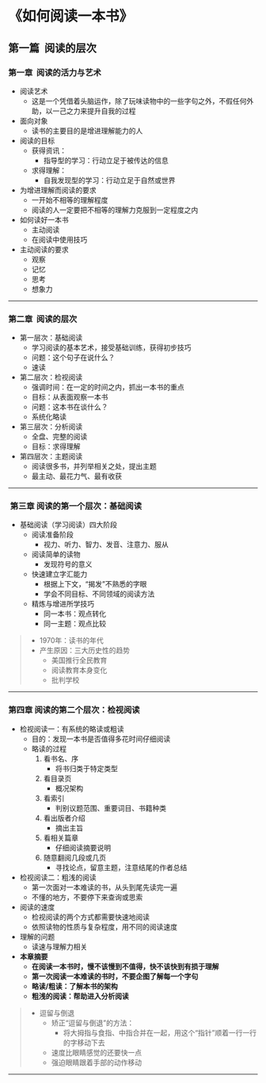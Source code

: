 # 《如何阅读一本书》

## 第一篇  阅读的层次

### 第一章  阅读的活力与艺术

* 阅读艺术
   * 这是一个凭借着头脑运作，除了玩味读物中的一些字句之外，不假任何外助，以一己之力来提升自我的过程
* 面向对象
   * 读书的主要目的是增进理解能力的人
* 阅读的目标
    * 获得资讯：
        * 指导型的学习：行动立足于被传达的信息
    * 求得理解：
        * 自我发现型的学习：行动立足于自然或世界
* 为增进理解而阅读的要求
    * 一开始不相等的理解程度
    * 阅读的人一定要把不相等的理解力克服到一定程度之内
* 如何读好一本书
    * 主动阅读 
    * 在阅读中使用技巧
* 主动阅读的要求
   * 观察
    * 记忆
    * 思考
  * 想象力
***

### 第二章  阅读的层次

* 第一层次：基础阅读
  * 学习阅读的基本艺术，接受基础训练，获得初步技巧
  * 问题：这个句子在说什么？
  * 速读
* 第二层次：检视阅读
  * 强调时间：在一定的时间之内，抓出一本书的重点
  * 目标：从表面观察一本书
  * 问题：这本书在谈什么？
  * 系统化略读
* 第三层次：分析阅读
  * 全盘、完整的阅读
  * 目标：求得理解
* 第四层次：主题阅读
  * 阅读很多书，并列举相关之处，提出主题
  * 最主动、最花力气、最有收获
***

###  第三章 阅读的第一个层次：基础阅读

* 基础阅读（学习阅读）四大阶段
  * 阅读准备阶段
    * 视力、听力、智力、发音、注意力、服从
  * 阅读简单的读物
    * 发现符号的意义
  * 快速建立字汇能力
    * 根据上下文，“揭发”不熟悉的字眼
    * 学会不同目标、不同领域的阅读方法
  * 精炼与增进所学技巧
    * 同一本书：观点转化
    * 同一主题：观点比较
>* 1970年：读书的年代
>  * 产生原因：三大历史性的趋势
>    * 美国推行全民教育
>    * 阅读教育本身变化
>     * 批判学校
***

### 第四章 阅读的第二个层次：检视阅读

* 检视阅读一：有系统的略读或粗读
  * 目的：发现一本书是否值得多花时间仔细阅读
  * 略读的过程
    1. 看书名、序
       * 将书归类于特定类型
    2. 看目录页
       * 概况架构
    3. 看索引
        * 判别议题范围、重要词目、书籍种类
    4. 看出版者介绍
        * 摘出主旨
    5. 看相关篇章
        * 仔细阅读摘要说明
    6. 随意翻阅几段或几页
        * 寻找论点，留意主题，注意结尾的作者总结
* 检视阅读二：粗浅的阅读
  * 第一次面对一本难读的书，从头到尾先读完一遍
  * 不懂的地方，不要停下来查询或思索
* 阅读的速度
  * 检视阅读的两个方式都需要快速地阅读
  * 依照读物的性质与复杂程度，用不同的阅读速度
* 理解的问题
  * 读速与理解力相关
* **本章摘要** 
  * **在阅读一本书时，慢不该慢到不值得，快不该快到有损于理解**
  * **第一次阅读一本难读的书时，不要企图了解每一个字句**
  * **略读/粗读：了解本书的架构**
  * **粗浅的阅读：帮助进入分析阅读**
>* 逗留与倒退
>    * 矫正“逗留与倒退”的方法：
>      * 将大拇指与食指、中指合并在一起，用这个“指针”顺着一行一行的字移动下去
>     * 速度比眼睛感觉的还要快一点
>      * 强迫眼睛跟着手部的动作移动
***

### 



